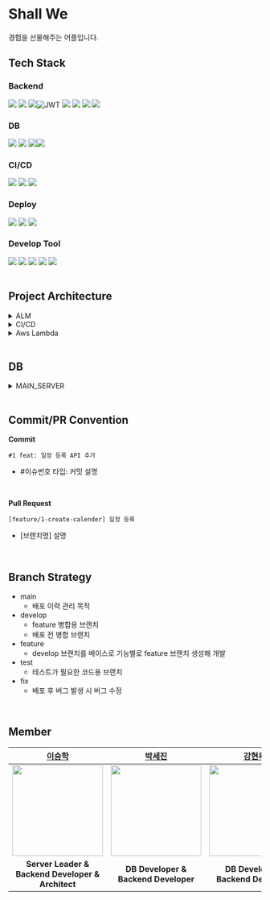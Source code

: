 # Shall We 
경험을 선물해주는 어플입니다.

## Tech Stack
### Backend
<img src="https://img.shields.io/badge/java-007396?style=for-the-badge&logo=java&logoColor=white"> <img src="https://img.shields.io/badge/springboot-6DB33F?style=for-the-badge&logo=springboot&logoColor=white"> <img src="https://img.shields.io/badge/spring security-6DB33F?style=for-the-badge&logo=spring security&logoColor=white">![JWT](https://img.shields.io/badge/JWT-black?style=for-the-badge&logo=JSON%20web%20tokens) <img src="https://img.shields.io/badge/spring data jpa-6DB33F?style=for-the-badge&logoColor=white"> <img src="https://img.shields.io/badge/querydsl-6DB33F?style=for-the-badge&logoColor=white"> <img src="https://img.shields.io/badge/hibernate-59666C?style=for-the-badge&logo=hibernate&logoColor=white"> <img src="https://img.shields.io/badge/gradle-02303A?style=for-the-badge&logo=gradle&logoColor=white"> 

### DB
<img src="https://img.shields.io/badge/amazon rds-527FFF?style=for-the-badge&logo=amazonrds&logoColor=white"> <img src="https://img.shields.io/badge/mysql-4479A1?style=for-the-badge&logo=mysql&logoColor=white"> <img src="https://img.shields.io/badge/jasypt-0769AD?style=for-the-badge&logoColor=white"><img src="https://img.shields.io/badge/amazon s3-569A31?style=for-the-badge&logo=amazons3&logoColor=white">

### CI/CD
<img src="https://img.shields.io/badge/jenkins-D24939?style=for-the-badge&logo=jenkins&logoColor=white"> <img src="https://img.shields.io/badge/docker-2496ED?style=for-the-badge&logo=docker&logoColor=white"> <img src="https://img.shields.io/badge/docker hub-2496ED?style=for-the-badge&logo=docker&logoColor=white"> 

### Deploy
<img src="https://img.shields.io/badge/amazon ec2-FF9900?style=for-the-badge&logo=amazon ec2&logoColor=white">  <img src="https://img.shields.io/badge/amazon api gateway-FF4F8B?style=for-the-badge&logo=amazonapigateway&logoColor=white"> <img src="https://img.shields.io/badge/aws lambda-FF9900?style=for-the-badge&logo=awslambda&logoColor=white"> 

### Develop Tool
<img src="https://img.shields.io/badge/intelliJ-000000?style=for-the-badge&logo=intellij idea&logoColor=white"> <img src="https://img.shields.io/badge/postman-FF6C37?style=for-the-badge&logo=postman&logoColor=white"> <img src="https://img.shields.io/badge/github-181717?style=for-the-badge&logo=github&logoColor=white"> <img src="https://img.shields.io/badge/git-F05032?style=for-the-badge&logo=git&logoColor=white"> 
<img src="https://img.shields.io/badge/swagger-6DB33F?style=for-the-badge&logo=swagger&logoColor=white"> 
<br> 
<br>

## Project Architecture
<details>
<summary>ALM</summary>
<img width="1007" alt="스크린샷 2023-09-08 오전 12 03 56" src="https://github.com/ShallWeProject/ShallWeProject_Server/assets/90025978/754883c0-8ebe-4482-99b1-92e132489ddc">
</details>

<details>
<summary>CI/CD</summary>
<img width="1005" alt="스크린샷 2023-09-08 오전 12 03 33" src="https://github.com/ShallWeProject/ShallWeProject_Server/assets/90025978/4a34674a-5148-4afe-bdfc-61348cd898f0">
</details>

<details>
<summary>Aws Lambda</summary>
<img width="1002" alt="스크린샷 2023-09-08 오전 12 54 28" src="https://github.com/ShallWeProject/ShallWeProject_Server/assets/90025978/aa3acaef-c791-40ee-85dc-2f75ab38ecfc">
</details>

</details>

<br>

## DB
<details>
<summary>MAIN_SERVER</summary>
    <img width="621" alt="스크린샷 2023-09-09 오전 2 40 23" src="https://github.com/ShallWeProject/ShallWeProject_Server/assets/90025978/3e67884e-2380-409f-abe7-f59c034c0203">
<br>
</details>
<br>


## Commit/PR Convention
**Commit**
```
#1 feat: 일정 등록 API 추가
```
- #이슈번호 타입: 커밋 설명
<br>

**Pull Request**
```
[feature/1-create-calender] 일정 등록
```
- [브랜치명]  설명
<br>

## Branch Strategy
- main
    - 배포 이력 관리 목적
- develop
    - feature 병합용 브랜치
    - 배포 전 병합 브랜치
- feature
    - develop 브랜치를 베이스로 기능별로 feature 브랜치 생성해 개발
- test
    - 테스트가 필요한 코드용 브랜치
- fix
    - 배포 후 버그 발생 시 버그 수정 
<br>


## Member
|[이승학](https://github.com/leeseunghakhello)|[박세진](https://github.com/sejineer)|[강현욱](https://github.com/hyunw9)|
|:---:|:---:|:---:|
|<img src="https://github.com/leeseunghakhello.png" width="180" height="180" >|<img src="https://github.com/sejineer.png" width="180" height="180" >|<img src="https://github.com/hyunw9.png" width="180" height="180" >|
| **Server Leader & <br> Backend Developer & <br> Architect** | **DB Developer & <br> Backend Developer**| **DB Developer& <br> Backend Developer** |

